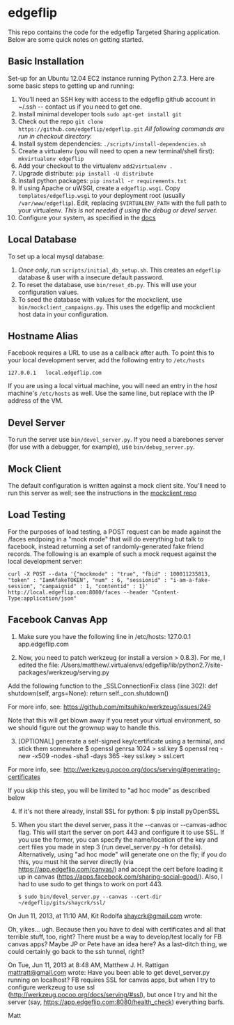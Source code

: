 edgeflip
========

This repo contains the code for the edgeflip Targeted Sharing application. Below are some quick notes on getting started.

Basic Installation
------------------

Set-up for an Ubuntu 12.04 EC2 instance running Python 2.7.3. Here are some basic steps to getting up and running:

1. You'll need an SSH key with access to the edgeflip github account in ~/.ssh -- contact us if you need to get one.
2. Install minimal developer tools `sudo apt-get install git`
3. Check out the repo `git clone https://github.com/edgeflip/edgeflip.git` *All following commands are run in checkout directory.*
4. Install system dependencies: `./scripts/install-dependencies.sh`
5. Create a virtualenv (you will need to open a new terminal/shell first): `mkvirtualenv edgeflip`
6. Add your checkout to the virtualenv `add2virtualenv .`
7. Upgrade distribute: `pip install -U distribute`
8. Install python packages: `pip install -r requirements.txt`
9. If using Apache or uWSGI, create a `edgeflip.wsgi`. Copy `templates/edgeflip.wsgi` to your deployment root (usually `/var/www/edgeflip`). Edit, replacing `$VIRTUALENV_PATH` with the full path to your virtualenv. *This is not needed if using the debug or devel server.*
10. Configure your system, as specified in the [docs](https://github.com/edgeflip/edgeflip/blob/master/doc/edgeflip.rst)
 
Local Database
--------------
To set up a local mysql database:

1. *Once only*, run `scripts/initial_db_setup.sh`. This creates an `edgeflip` database & user with a insecure default password.
2. To reset the database, use `bin/reset_db.py`. This will use your configuration values.
3. To seed the database with values for the mockclient, use `bin/mockclient_campaigns.py`. This uses the edgeflip and mockclient host data in your configuration.

Hostname Alias
--------------
Facebook requires a URL to use as a callback after auth. To point this to your local development server, add the following entry to `/etc/hosts`

```
127.0.0.1   local.edgeflip.com
```

If you are using a local virtual machine, you will need an entry in the *host* machine's `/etc/hosts` as well. Use the same line, but replace with the IP address of the VM.

Devel Server
------------
To run the server use `bin/devel_server.py`. If you need a barebones server (for use with a debugger, for example), use `bin/debug_server.py`.

Mock Client
-----------
The default configuration is written against a mock client site. You'll need to run this server as well; see the instructions in the [mockclient repo](https://github.com/edgeflip/mockclient)

Load Testing
------------
For the purposes of load testing, a POST request can be made against the /faces endpoing in a "mock mode" that will do everything but talk to facebook, instead returning a set of randomly-generated fake friend records. The following is an example of such a mock request against the local development server:

```
curl -X POST --data '{"mockmode" : "true", "fbid" : 100011235813, "token" : "IamAfakeTOKEN", "num" : 6, "sessionid" : "i-am-a-fake-session", "campaignid" : 1, "contentid" : 1}' http://local.edgeflip.com:8080/faces --header "Content-Type:application/json"
```

Facebook Canvas App
-------------------

1. Make sure you have the following line in /etc/hosts:
    127.0.0.1	app.edgeflip.com


2. Now, you need to patch werkzeug (or install a version > 0.8.3).  For me, I edited the file:
	/Users/matthew/.virtualenvs/edgeflip/lib/python2.7/site-packages/werkzeug/serving.py

Add the following function to the _SSLConnectionFix class (line 302):
        def shutdown(self, args=None):
            return self._con.shutdown()

For more info, see: https://github.com/mitsuhiko/werkzeug/issues/249

Note that this will get blown away if you reset your virtual environment, so we should figure out the grownup way to handle this.


3. [OPTIONAL] generate a self-signed key/certificate using a terminal, and stick them somewhere
        $ openssl genrsa 1024 > ssl.key
        $ openssl req -new -x509 -nodes -sha1 -days 365 -key ssl.key > ssl.cert

For more info, see: http://werkzeug.pocoo.org/docs/serving/#generating-certificates

If you skip this step, you will be limited to "ad hoc mode" as described below


4. If it's not there already, install SSL for python:
        $ pip install pyOpenSSL

5.  When you start the devel server, pass it the --canvas or --canvas-adhoc flag.  This will start the server on port 443 and configure it to use SSL.  If you use the former, you can specify the name/location of the key and cert files you made in step 3 (run devel_server.py -h for details).  Alternatively, using "ad hoc mode" will generate one on the fly; if you do this, you must hit the server directly (via https://app.edgeflip.com/canvas/) and accept the cert before loading it up in canvas (https://apps.facebook.com/sharing-social-good/).  Also, I had to use sudo to get things to work on port 443.

        $ sudo bin/devel_server.py --canvas --cert-dir ~/edgeflip/gits/shaycrk/ssl/



On Jun 11, 2013, at 11:10 AM, Kit Rodolfa <shaycrk@gmail.com> wrote:

Oh, yikes... ugh. Because then you have to deal with certificates and all that terrible stuff, too, right? There must be a way to develop/test locally for FB canvas apps? Maybe JP or Pete have an idea here? As a last-ditch thing, we could certainly go back to the ssh tunnel, right?


On Tue, Jun 11, 2013 at 8:48 AM, Matthew J. H. Rattigan <mattratt@gmail.com> wrote:
Have you been able to get devel_server.py running on localhost?  FB requires SSL for canvas apps, but when I try to configure werkzeug to use ssl (http://werkzeug.pocoo.org/docs/serving/#ssl), but once I try and hit the server (say, https://app.edgeflip.com:8080/health_check) everything barfs.

Matt
